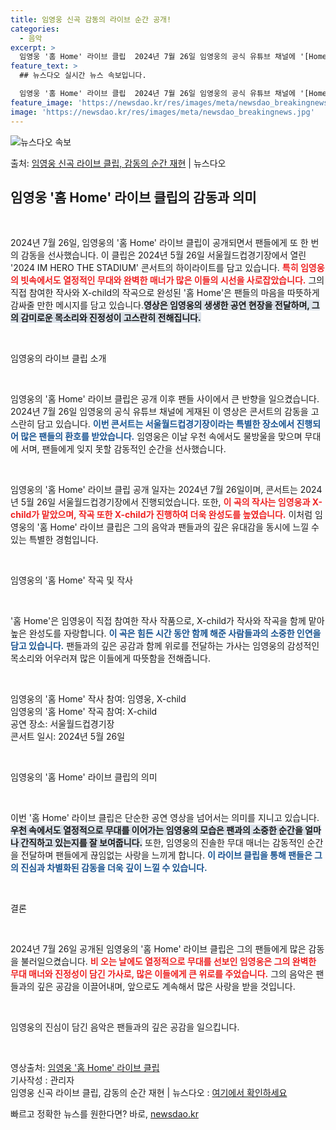 ```yaml
---
title: 임영웅 신곡 감동의 라이브 순간 공개!
categories:
  - 음악
excerpt: >
  임영웅 '홈 Home' 라이브 클립  2024년 7월 26일 임영웅의 공식 유튜브 채널에 '[Home] Li…
feature_text: >
  ## 뉴스다오 실시간 뉴스 속보입니다.

  임영웅 '홈 Home' 라이브 클립  2024년 7월 26일 임영웅의 공식 유튜브 채널에 '[Home] Li…
feature_image: 'https://newsdao.kr/res/images/meta/newsdao_breakingnews.jpg'
image: 'https://newsdao.kr/res/images/meta/newsdao_breakingnews.jpg'
---
```


![뉴스다오 속보](https://newsdao.kr/res/images/meta/newsdao_breakingnews.jpg)

<p>출처: <a href="https://newsdao.kr/5085" rel="dofollow">임영웅 신곡 라이브 클립, 감동의 순간 재현</a> | 뉴스다오</p>

<h2 data-ke-size="size26">임영웅 '홈 Home' 라이브 클립의 감동과 의미</h2>

<p data-ke-size="size16">&nbsp;</p>

2024년 7월 26일, 임영웅의 '홈 Home' 라이브 클립이 공개되면서 팬들에게 또 한 번의 감동을 선사했습니다. 이 클립은 2024년 5월 26일 서울월드컵경기장에서 열린 '2024 IM HERO THE STADIUM' 콘서트의 하이라이트를 담고 있습니다. <b><span style="color: #ee2323;">특히 임영웅의 빗속에서도 열정적인 무대와 완벽한 매너가 많은 이들의 시선을 사로잡았습니다.</span></b> 그의 직접 참여한 작사와 X-child의 작곡으로 완성된 '홈 Home'은 팬들의 마음을 따뜻하게 감싸줄 만한 메시지를 담고 있습니다.<b><span style="background-color: #21538527;">영상은 임영웅의 생생한 공연 현장을 전달하며, 그의 감미로운 목소리와 진정성이 고스란히 전해집니다.</span></b> 

<p data-ke-size="size16">&nbsp;</p>

임영웅의 라이브 클립 소개

<p data-ke-size="size16">&nbsp;</p>

임영웅의 '홈 Home' 라이브 클립은 공개 이후 팬들 사이에서 큰 반향을 일으켰습니다. 2024년 7월 26일 임영웅의 공식 유튜브 채널에 게재된 이 영상은 콘서트의 감동을 고스란히 담고 있습니다. <b><span style="color: #1a5490;">이번 콘서트는 서울월드컵경기장이라는 특별한 장소에서 진행되어 많은 팬들의 환호를 받았습니다.</span></b> 임영웅은 이날 우천 속에서도 물방울을 맞으며 무대에 서며, 팬들에게 잊지 못할 감동적인 순간을 선사했습니다. 

<p data-ke-size="size16">&nbsp;</p>

임영웅의 '홈 Home' 라이브 클립 공개 일자는 2024년 7월 26일이며, 콘서트는 2024년 5월 26일 서울월드컵경기장에서 진행되었습니다. 또한, <b><span style="color: #ee2323;">이 곡의 작사는 임영웅과 X-child가 맡았으며, 작곡 또한 X-child가 진행하여 더욱 완성도를 높였습니다.</span></b> 이처럼 임영웅의 '홈 Home' 라이브 클립은 그의 음악과 팬들과의 깊은 유대감을 동시에 느낄 수 있는 특별한 경험입니다.

<p data-ke-size="size16">&nbsp;</p>

임영웅의 '홈 Home' 작곡 및 작사

<p data-ke-size="size16">&nbsp;</p>

'홈 Home'은 임영웅이 직접 참여한 작사 작품으로, X-child가 작사와 작곡을 함께 맡아 높은 완성도를 자랑합니다. <b><span style="color: #1a5490;">이 곡은 힘든 시간 동안 함께 해준 사람들과의 소중한 인연을 담고 있습니다.</span></b> 팬들과의 깊은 공감과 함께 위로를 전달하는 가사는 임영웅의 감성적인 목소리와 어우러져 많은 이들에게 따뜻함을 전해줍니다. 

<p data-ke-size="size16">&nbsp;</p>

임영웅의 '홈 Home' 작사 참여: 임영웅, X-child  
임영웅의 '홈 Home' 작곡 참여: X-child  
공연 장소: 서울월드컵경기장  
콘서트 일시: 2024년 5월 26일  

<p data-ke-size="size16">&nbsp;</p>

임영웅의 '홈 Home' 라이브 클립의 의미

<p data-ke-size="size16">&nbsp;</p>

이번 '홈 Home' 라이브 클립은 단순한 공연 영상을 넘어서는 의미를 지니고 있습니다. <b><span style="background-color: #21538527;">우천 속에서도 열정적으로 무대를 이어가는 임영웅의 모습은 팬과의 소중한 순간을 얼마나 간직하고 있는지를 잘 보여줍니다.</span></b> 또한, 임영웅의 진솔한 무대 매너는 감동적인 순간을 전달하며 팬들에게 끊임없는 사랑을 느끼게 합니다. <b><span style="color: #1a5490;">이 라이브 클립을 통해 팬들은 그의 진심과 차별화된 감동을 더욱 깊이 느낄 수 있습니다.</span></b>

<p data-ke-size="size16">&nbsp;</p>

결론

<p data-ke-size="size16">&nbsp;</p>

2024년 7월 26일 공개된 임영웅의 '홈 Home' 라이브 클립은 그의 팬들에게 많은 감동을 불러일으켰습니다. <b><span style="color: #ee2323;">비 오는 날에도 열정적으로 무대를 선보인 임영웅은 그의 완벽한 무대 매너와 진정성이 담긴 가사로, 많은 이들에게 큰 위로를 주었습니다.</span></b> 그의 음악은 팬들과의 깊은 공감을 이끌어내며, 앞으로도 계속해서 많은 사랑을 받을 것입니다. 

<p data-ke-size="size16">&nbsp;</p>

임영웅의 진심이 담긴 음악은 팬들과의 깊은 공감을 일으킵니다.

<p data-ke-size="size16">&nbsp;</p>

영상출처: <a href="https://youtu.be/pDOku-8SSYk">임영웅 '홈 Home' 라이브 클립</a>  
기사작성 : 관리자  
임영웅 신곡 라이브 클립, 감동의 순간 재현 | 뉴스다오  : <a href="https://newsdao.kr/5085">여기에서 확인하세요</a>  
 

빠르고 정확한 뉴스를 원한다면? 바로, <a href="https://newsdao.kr" rel="dofollow">newsdao.kr</a>


